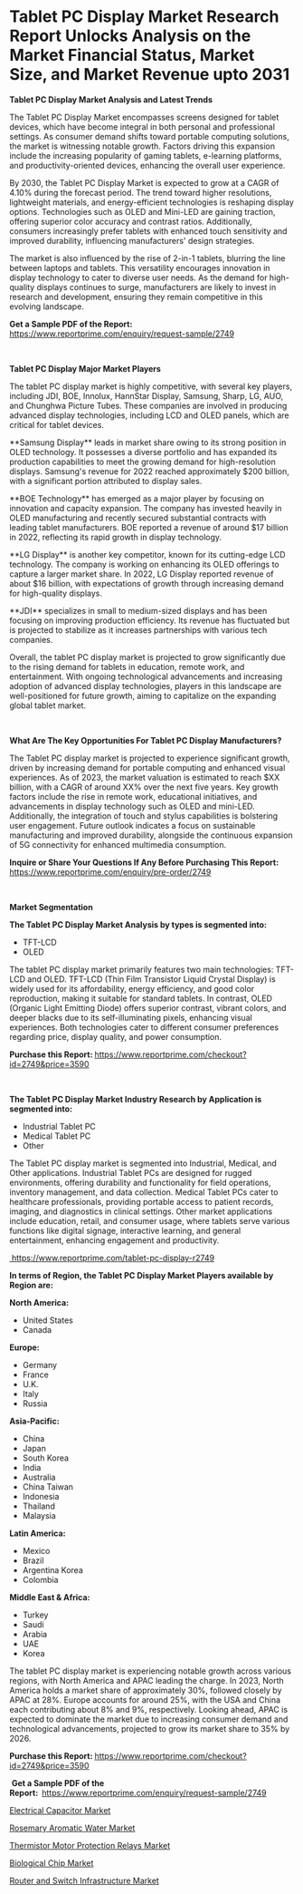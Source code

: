 <p><h1>Tablet PC Display Market Research Report Unlocks Analysis on the Market Financial Status, Market Size, and Market Revenue upto 2031</h1></p><p><strong>Tablet PC Display Market Analysis and Latest Trends</strong></p>
<p><p>The Tablet PC Display Market encompasses screens designed for tablet devices, which have become integral in both personal and professional settings. As consumer demand shifts toward portable computing solutions, the market is witnessing notable growth. Factors driving this expansion include the increasing popularity of gaming tablets, e-learning platforms, and productivity-oriented devices, enhancing the overall user experience.</p><p>By 2030, the Tablet PC Display Market is expected to grow at a CAGR of 4.10% during the forecast period. The trend toward higher resolutions, lightweight materials, and energy-efficient technologies is reshaping display options. Technologies such as OLED and Mini-LED are gaining traction, offering superior color accuracy and contrast ratios. Additionally, consumers increasingly prefer tablets with enhanced touch sensitivity and improved durability, influencing manufacturers' design strategies.</p><p>The market is also influenced by the rise of 2-in-1 tablets, blurring the line between laptops and tablets. This versatility encourages innovation in display technology to cater to diverse user needs. As the demand for high-quality displays continues to surge, manufacturers are likely to invest in research and development, ensuring they remain competitive in this evolving landscape.</p></p>
<p><strong>Get a Sample PDF of the Report:&nbsp;</strong> <a href="https://www.reportprime.com/enquiry/request-sample/2749">https://www.reportprime.com/enquiry/request-sample/2749</a></p>
<p>&nbsp;</p>
<p><strong>Tablet PC Display Major Market Players</strong></p>
<p><p>The tablet PC display market is highly competitive, with several key players, including JDI, BOE, Innolux, HannStar Display, Samsung, Sharp, LG, AUO, and Chunghwa Picture Tubes. These companies are involved in producing advanced display technologies, including LCD and OLED panels, which are critical for tablet devices.</p><p>**Samsung Display** leads in market share owing to its strong position in OLED technology. It possesses a diverse portfolio and has expanded its production capabilities to meet the growing demand for high-resolution displays. Samsung's revenue for 2022 reached approximately $200 billion, with a significant portion attributed to display sales.</p><p>**BOE Technology** has emerged as a major player by focusing on innovation and capacity expansion. The company has invested heavily in OLED manufacturing and recently secured substantial contracts with leading tablet manufacturers. BOE reported a revenue of around $17 billion in 2022, reflecting its rapid growth in display technology.</p><p>**LG Display** is another key competitor, known for its cutting-edge LCD technology. The company is working on enhancing its OLED offerings to capture a larger market share. In 2022, LG Display reported revenue of about $16 billion, with expectations of growth through increasing demand for high-quality displays.</p><p>**JDI** specializes in small to medium-sized displays and has been focusing on improving production efficiency. Its revenue has fluctuated but is projected to stabilize as it increases partnerships with various tech companies.</p><p>Overall, the tablet PC display market is projected to grow significantly due to the rising demand for tablets in education, remote work, and entertainment. With ongoing technological advancements and increasing adoption of advanced display technologies, players in this landscape are well-positioned for future growth, aiming to capitalize on the expanding global tablet market.</p></p>
<p>&nbsp;</p>
<p><strong>What Are The Key Opportunities For Tablet PC Display Manufacturers?</strong></p>
<p><p>The Tablet PC display market is projected to experience significant growth, driven by increasing demand for portable computing and enhanced visual experiences. As of 2023, the market valuation is estimated to reach $XX billion, with a CAGR of around XX% over the next five years. Key growth factors include the rise in remote work, educational initiatives, and advancements in display technology such as OLED and mini-LED. Additionally, the integration of touch and stylus capabilities is bolstering user engagement. Future outlook indicates a focus on sustainable manufacturing and improved durability, alongside the continuous expansion of 5G connectivity for enhanced multimedia consumption.</p></p>
<p><strong>Inquire or Share Your Questions If Any Before Purchasing This Report:</strong> <a href="https://www.reportprime.com/enquiry/pre-order/2749">https://www.reportprime.com/enquiry/pre-order/2749</a></p>
<p>&nbsp;</p>
<p><strong>Market Segmentation</strong></p>
<p><strong>The Tablet PC Display Market Analysis by types is segmented into:</strong></p>
<p><ul><li>TFT-LCD</li><li>OLED</li></ul></p>
<p><p>The tablet PC display market primarily features two main technologies: TFT-LCD and OLED. TFT-LCD (Thin Film Transistor Liquid Crystal Display) is widely used for its affordability, energy efficiency, and good color reproduction, making it suitable for standard tablets. In contrast, OLED (Organic Light Emitting Diode) offers superior contrast, vibrant colors, and deeper blacks due to its self-illuminating pixels, enhancing visual experiences. Both technologies cater to different consumer preferences regarding price, display quality, and power consumption.</p></p>
<p><strong>Purchase this Report:&nbsp;</strong><a href="https://www.reportprime.com/checkout?id=2749&price=3590">https://www.reportprime.com/checkout?id=2749&price=3590</a></p>
<p>&nbsp;</p>
<p><strong>The Tablet PC Display Market Industry Research by Application is segmented into:</strong></p>
<p><ul><li>Industrial Tablet PC</li><li>Medical Tablet PC</li><li>Other</li></ul></p>
<p><p>The Tablet PC display market is segmented into Industrial, Medical, and Other applications. Industrial Tablet PCs are designed for rugged environments, offering durability and functionality for field operations, inventory management, and data collection. Medical Tablet PCs cater to healthcare professionals, providing portable access to patient records, imaging, and diagnostics in clinical settings. Other market applications include education, retail, and consumer usage, where tablets serve various functions like digital signage, interactive learning, and general entertainment, enhancing engagement and productivity.</p></p>
<p><a href="https://www.reportprime.com/tablet-pc-display-r2749">&nbsp;https://www.reportprime.com/tablet-pc-display-r2749</a></p>
<p><strong>In terms of Region, the Tablet PC Display Market Players available by Region are:</strong></p>
<p>
    <p> <strong> North America: </strong>
        <ul>
            <li>United States</li>
            <li>Canada</li>
        </ul>
        </p> 
    <p> <strong> Europe: </strong>
        <ul>
            <li>Germany</li>
            <li>France</li>
            <li>U.K.</li>
            <li>Italy</li>
            <li>Russia</li>
        </ul>
        </p> 
    <p> <strong> Asia-Pacific: </strong>
        <ul>
            <li>China</li>
            <li>Japan</li>
            <li>South Korea</li>
            <li>India</li>
            <li>Australia</li>
            <li>China Taiwan</li>
            <li>Indonesia</li>
            <li>Thailand</li>
            <li>Malaysia</li>
        </ul>
        </p> 
    <p> <strong> Latin America: </strong>
        <ul>
            <li>Mexico</li>
            <li>Brazil</li>
            <li>Argentina Korea</li>
            <li>Colombia</li>
        </ul>
        </p> 
    <p> <strong> Middle East & Africa: </strong>
        <ul>
            <li>Turkey</li>
            <li>Saudi</li>
            <li>Arabia</li>
            <li>UAE</li>
            <li>Korea</li>
        </ul>
    </p>
    </p>
<p><p>The tablet PC display market is experiencing notable growth across various regions, with North America and APAC leading the charge. In 2023, North America holds a market share of approximately 30%, followed closely by APAC at 28%. Europe accounts for around 25%, with the USA and China each contributing about 8% and 9%, respectively. Looking ahead, APAC is expected to dominate the market due to increasing consumer demand and technological advancements, projected to grow its market share to 35% by 2026.</p></p>
<p><strong>Purchase this Report: </strong><a href="https://www.reportprime.com/checkout?id=2749&price=3590">https://www.reportprime.com/checkout?id=2749&price=3590</a></p>
<p>&nbsp;<strong>Get a Sample PDF of the Report:&nbsp;&nbsp;</strong><a href="https://www.reportprime.com/enquiry/request-sample/2749">https://www.reportprime.com/enquiry/request-sample/2749</a></p>
<p><strong></strong></p>
<p><p><a href="https://github.com/SanjidaKhan901/Market-Research-Report-List-1/blob/main/electrical-capacitor-market.md">Electrical Capacitor Market</a></p><p><a href="https://issuu.com/reportprime-2/docs/rosemary-aromatic-water-market-size_81bf4ce6c2314d">Rosemary Aromatic Water Market</a></p><p><a href="https://github.com/AngelaWalsh696/Market-Research-Report-List-1/blob/main/thermistor-motor-protection-relays-market.md">Thermistor Motor Protection Relays Market</a></p><p><a href="https://www.linkedin.com/pulse/what-current-future-prospects-biological-chip-market-analysis-8t71c?trackingId=I%2FEBr2FwQxSpGec03%2BBIuA%3D%3D">Biological Chip Market</a></p><p><a href="https://issuu.com/reportprime-2/docs/router-and-switch-infrastructure-ma_90bfcd2930cee9">Router and Switch Infrastructure Market</a></p></p>